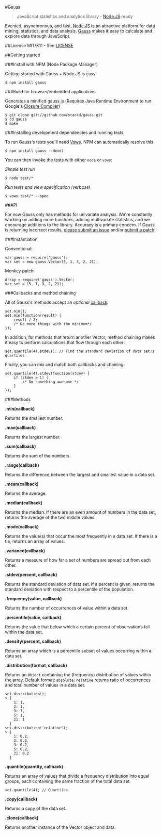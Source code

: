 #Gauss
> JavaScript statistics and analytics library - [Node.JS](http://nodejs.org/) ready

Evented, asynchronous, and fast, [Node.JS][1] is an attractive platform for data mining, statistics, and data analysis.
[Gauss](http://en.wikipedia.org/wiki/Carl_Friedrich_Gauss) makes it easy to calculate and explore data through JavaScript.

[1]: http://nodejs.org/

##License
MIT/X11 - See [LICENSE][2]

[2]: http://github.com/stackd/gauss/blob/master/LICENSE

##Getting started

###Install with NPM (Node Package Manager)

Getting started with Gauss + Node.JS is easy:

    $ npm install gauss

###Build for browser/embedded applications

Generates a minified gauss.js (Requires Java Runtime Environment to run Google's [Closure Compiler](http://code.google.com/closure/compiler/))

    $ git clone git://github.com/stackd/gauss.git
    $ cd gauss
    $ make

###Installing development dependencies and running tests

To run Gauss's tests you'll need [Vows](http://vowsjs.org/). NPM can automatically resolve this:

    $ npm install gauss --devel

You can then invoke the tests with either `node` or `vows`:

*Simple test run*

    $ node test/*

*Run tests and view specification (verbose)*

    $ vows test/* --spec
    
##API

For now Gauss only has methods for univariate analysis. We're constantly working on adding more functions, adding multivariate statistics, and we encourage additions to the library. Accuracy is a primary concern. If Gauss is returning incorrect results, [please submit an issue](https://github.com/stackd/gauss/issues) and/or [submit a patch](https://github.com/stackd/gauss#fork_box)!

###Instantiation

Conventional:

    var gauss = require('gauss');
    var set = new gauss.Vector(5, 1, 3, 2, 21);

Monkey patch:

    Array = require('gauss').Vector;
    var set = [5, 1, 3, 2, 21];

###Callbacks and method chaining

All of Gauss's methods accept an *optional* [callback][3]:

[3]: http://en.wikipedia.org/wiki/Callback_(computer_programming)

    set.min();
    set.min(function(result) {
        result / 2;
        /* Do more things with the minimum*/
    });

In addition, for methods that return another Vector, method chaining makes it easy to perform calculations that flow through each other:

    set.quantile(4).stdev(); // Find the standard deviation of data set's quartiles

Finally, you can mix and match both callbacks and chaining:

    set.quantile(4).stdev(function(stdev) {
        if (stdev > 1) {
            /* Do something awesome */
        }
    });

###Methods

**.min(callback)**

Returns the smallest number.

**.max(callback)**

Returns the largest number.

**.sum(callback)**

Returns the sum of the numbers.

**.range(callback)**

Returns the difference between the largest and smallest value in a data set.

**.mean(callback)**

Returns the average.

**.median(callback)**

Returns the median. If there are an even amount of numbers in the data set, returns the average of the two middle values.

**.mode(callback)**

Returns the value(s) that occur the most frequently in a data set. If there is a tie, returns an array of values.

**.variance(callback)**

Returns a measure of how far a set of numbers are spread out from each other.

**.stdev(percent, callback)**

Returns the standard deviation of data set. If a percent is given, returns the standard deviation with respect to a percentile of the population.

**.frequency(value, callback)**

Returns the number of occurrences of value within a data set.

**.percentile(value, callback)**

Returns the value that below which a certain percent of observations fall within the data set.

**.density(percent, callback)**

Returns an array which is a percentile subset of values occurring within a data set.

**.distribution(format, callback)**

Returns an `Object` containing the (frequency) distribution of values within the array. Default format: `absolute`; `relative` returns ratio of occurrences and total number of values in a data set. 

    set.distribution();
    > {
        1: 1,
        2: 1,
        3: 1,
        5: 1,
        21: 1
      }
    set.distribution('relative');
    > {
        1: 0.2,
        2: 0.2,
        3: 0.2,
        5: 0.2,
        21: 0.2
      }

**.quantile(quantity, callback)**

Returns an array of values that divide a frequency distribution into equal groups, each containing the same fraction of the total data set.

    set.quantile(4); // Quartiles

**.copy(callback)**

Returns a copy of the data set.

**.clone(callback)**

Returns another instance of the Vector object and data.
